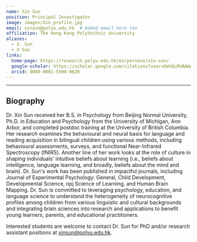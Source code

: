 ```yaml
---
name: Xin Sun
position: Principal Investigator  
image: images/Xin_profile.jpg
email: xinsun@polyu.edu.hk  # Added email here too
affiliation: The Hong Kong Polytechnic University
aliases:
  - X. Sun
  - X Sun
links:
  home-page: https://research.polyu.edu.hk/en/persons/xin-sun/
  google-scholar: https://scholar.google.com/citations?user=Deh6LRUAAAAJ&hl=en
  orcid: 0000-0001-5500-0620
---
```

---
## Biography

Dr. Xin Sun received her B.S. in Psychology from Beijing Normal University, Ph.D. in Education and Psychology from the University of Michigan, Ann Arbor, and completed postdoc training at the University of British Columbia. Her research examines the behavioural and neural basis for language and reading acquisition in bilingual children using various methods, including behavioural assessments, surveys, and functional Near-Infrared Spectroscopy (fNIRS). Another line of her work looks at the role of culture in shaping individuals' intuitive beliefs about learning (i.e., beliefs about intelligence, language learning, and broadly, beliefs about the mind and brain). Dr. Sun's work has been published in impactful journals, including Journal of Experimental Psychology: General, Child Development, Developmental Science, npj Science of Learning, and Human Brain Mapping. Dr. Sun is committed to leveraging psychology, education, and language science to understand the heterogeneity of neurocognitive profiles among children from various linguistic and cultural backgrounds and integrating brain sciences into research and applications to benefit young learners, parents, and educational practitioners.

Interested students are welcome to contact Dr. Sun for PhD and/or research assistant positions at xinsun@polyu.edu.hk.
